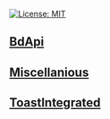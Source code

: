 [![License: MIT](https://img.shields.io/badge/License-MIT-blue.svg)](./LICENSE)
## [BdApi](./BdApi)
## [Miscellanious](./Miscellanious/)
## [ToastIntegrated](./ToastIntegrated)
